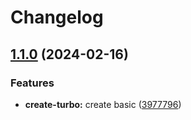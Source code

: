 # Changelog

## [1.1.0](https://github.com/0xdbe/turborepo-test/compare/typescript-config-v1.0.0...typescript-config-v1.1.0) (2024-02-16)


### Features

* **create-turbo:** create basic ([3977796](https://github.com/0xdbe/turborepo-test/commit/39777960ef9afa7f1160f8da8e6c7132f03db137))

